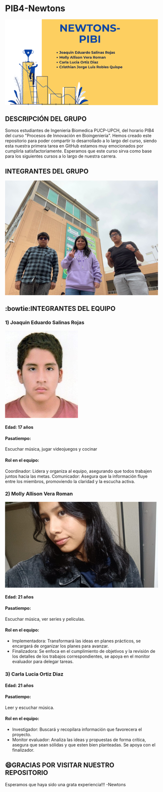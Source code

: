 # PIB4-Newtons
![](https://github.com/mollyvera-lgtm/PIB4-Newtons/blob/main/imagenes/Captura%20de%20pantalla%202025-09-03%20193507.png)
## **DESCRIPCIÓN DEL GRUPO**
Somos estudiantes de Ingenieria Biomedica PUCP-UPCH, del horario PIB4 del curso "Procesos de Innovación en Bioingeniería". Hemos creado este repositorio para poder compartir lo desarrollado a lo largo del curso, siendo esta nuestra primera tarea en GitHub estamos muy emocionados por cumplirla satisfactoriamente. Esperamos que este curso sirva como base para los siguientes cursos a lo largo de nuestra carrera.
## **INTEGRANTES DEL GRUPO**
![](https://github.com/mollyvera-lgtm/PIB4-Newtons/blob/main/imagenes/grupo.jpg) 
## **:bowtie:INTEGRANTES DEL EQUIPO**
### 1) Joaquin Eduardo Salinas Rojas
![](https://github.com/mollyvera-lgtm/PIB4-Newtons/blob/main/imagenes/71185734.jpg)
#### **Edad**: 17 años 
#### **Pasatiempo:**
Escuchar música, jugar videojuegos y cocinar
#### **Rol en el equipo:**
Coordinador: Lidera y organiza al equipo, asegurando que todos trabajen juntos hacia las metas. 
Comunicador: Asegura que la información fluye entre los miembros, promoviendo la claridad y la escucha activa.
### 2) Molly Allison Vera Roman
![](https://github.com/mollyvera-lgtm/PIB4-Newtons/blob/main/imagenes/Molly.jpg)
#### **Edad**: 21 años
#### **Pasatiempo**: 
Escuchar música, ver series y películas.
#### **Rol en el equipo:**
- Implementadora: Transformará las ideas en planes prácticos, se encargará de organizar los planes para avanzar. 
- Finalizadora: Se enfoca en el cumplimiento de objetivos y la revisión de los detalles de los trabajos correspondientes, se apoya en el monitor evaluador para delegar tareas.

### 3) Carla Lucia Ortiz Diaz
#### **Edad:** 21 años
#### **Pasatiempo:** 
Leer y escuchar música.
#### **Rol en el equipo:**
- Investigador: Buscará y recopilara información que favorecera el proyecto.
- Monitor evaluador: Analiza las ideas y propuestas de forma crítica, asegura que sean sólidas y que esten bien planteadas. Se apoya con el finalizador.


## **:smile:GRACIAS POR VISITAR NUESTRO REPOSITORIO**
Esperamos que haya sido una grata experiencia!!! -Newtons
